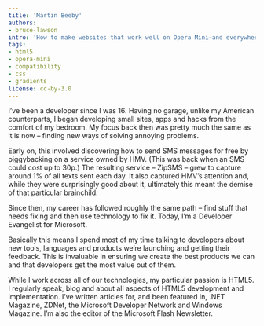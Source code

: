 ```yaml
---
title: 'Martin Beeby'
authors:
- bruce-lawson
intro: 'How to make websites that work well on Opera Mini—and everywhere else!'
tags:
- html5
- opera-mini
- compatibility
- css
- gradients
license: cc-by-3.0
---
```


I’ve been a developer since I was 16. Having no garage, unlike my American counterparts, I began developing small sites, apps and hacks from the comfort of my bedroom. My focus back then was pretty much the same as it is now – finding new ways of solving annoying problems.

Early on, this involved discovering how to send SMS messages for free by piggybacking on a service owned by HMV. (This was back when an SMS could cost up to 30p.) The resulting service – ZipSMS – grew to capture around 1% of all texts sent each day. It also captured HMV’s attention and, while they were surprisingly good about it, ultimately this meant the demise of that particular brainchild.

Since then, my career has followed roughly the same path – find stuff that needs fixing and then use technology to fix it. Today, I’m a Developer Evangelist for Microsoft.

Basically this means I spend most of my time talking to developers about new tools, languages and products we’re launching and getting their feedback. This is invaluable in ensuring we create the best products we can and that developers get the most value out of them.

While I work across all of our technologies, my particular passion is HTML5. I regularly speak, blog and about all aspects of HTML5 development and implementation. I’ve written articles for, and been featured in, .NET Magazine, ZDNet, the Microsoft Developer Network and Windows Magazine. I’m also the editor of the Microsoft Flash Newsletter.
